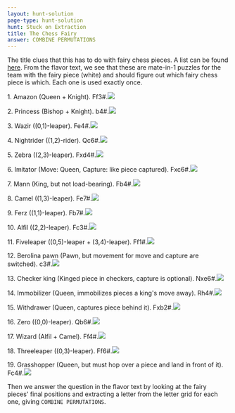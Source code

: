 ```yaml
---
layout: hunt-solution
page-type: hunt-solution
hunt: Stuck on Extraction
title: The Chess Fairy
answer: COMBINE PERMUTATIONS
---
```


The title clues that this has to do with fairy chess pieces. A list can be found [here](https://en.wikipedia.org/wiki/List_of_fairy_chess_pieces).
From the flavor text, we see that these are mate-in-1 puzzles for the team with the fairy piece (white) and should
figure out which fairy chess piece is which. Each one is used exactly once.

<div class="chess-flexbox">
    <div class="chessboard">
        <p> 1. Amazon (Queen + Knight). Ff3#.<img class="chessboard" src="../chessboards/solution-01.svg"></p>
        <p> 2. Princess (Bishop + Knight). b4#.<img class="chessboard" src="../chessboards/solution-02.svg"></p>
        <p> 3. Wazir ((0,1)-leaper). Fe4#.<img class="chessboard" src="../chessboards/solution-03.svg"></p>
        <p> 4. Nightrider ((1,2)-rider). Qc6#.<img class="chessboard" src="../chessboards/solution-04.svg"></p>
        <p> 5. Zebra ((2,3)-leaper). Fxd4#.<img class="chessboard" src="../chessboards/solution-05.svg"></p>
        <p> 6. Imitator (Move: Queen, Capture: like piece captured). Fxc6#.<img class="chessboard" src="../chessboards/solution-06.svg"></p>
        <p> 7. Mann (King, but not load-bearing). Fb4#.<img class="chessboard" src="../chessboards/solution-07.svg"></p>
        <p> 8. Camel ((1,3)-leaper). Fe7#.<img class="chessboard" src="../chessboards/solution-08.svg"></p>
        <p> 9. Ferz ((1,1)-leaper). Fb7#.<img class="chessboard" src="../chessboards/solution-09.svg"></p>
        <p>10. Alfil ((2,2)-leaper). Fc3#.<img class="chessboard" src="../chessboards/solution-10.svg"></p>
    </div>
    <div class="chessboard">
        <p>11. Fiveleaper ((0,5)-leaper + (3,4)-leaper). Ff1#.<img class="chessboard" src="../chessboards/solution-11.svg"></p>
        <p>12. Berolina pawn (Pawn, but movement for move and capture are switched). c3#.<img class="chessboard" src="../chessboards/solution-12.svg"></p>
        <p>13. Checker king (Kinged piece in checkers, capture is optional). Nxe6#.<img class="chessboard" src="../chessboards/solution-13.svg"></p>
        <p>14. Immobilizer (Queen, immobilizes pieces a king's move away). Rh4#.<img class="chessboard" src="../chessboards/solution-14.svg"></p>
        <p>15. Withdrawer (Queen, captures piece behind it). Fxb2#.<img class="chessboard" src="../chessboards/solution-15.svg"></p>
        <p>16. Zero ((0,0)-leaper). Qb6#.<img class="chessboard" src="../chessboards/solution-16.svg"></p>
        <p>17. Wizard (Alfil + Camel). Ff4#.<img class="chessboard" src="../chessboards/solution-17.svg"></p>
        <p>18. Threeleaper ((0,3)-leaper). Ff6#.<img class="chessboard" src="../chessboards/solution-18.svg"></p>
        <p>19. Grasshopper (Queen, but must hop over a piece and land in front of it). Fc4#.<img class="chessboard" src="../chessboards/solution-19.svg"></p>
    </div>
</div>

Then we answer the question in the flavor text by looking at the fairy pieces' final positions and extracting
a letter from the letter grid for each one, giving `COMBINE PERMUTATIONS`.